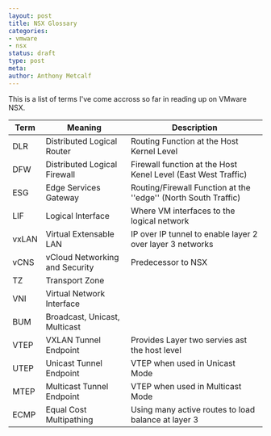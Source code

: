 ```yaml
---
layout: post
title: NSX Glossary
categories: 
- vmware
- nsx
status: draft
type: post
meta:
author: Anthony Metcalf
---
```


This is a list of terms I've come accross so far in reading up on VMware NSX.

| Term | Meaning | Description |
|------|---------|---|
| DLR | Distributed Logical Router | Routing Function at the Host Kernel Level  |
| DFW | Distributed Logical Firewall | Firewall function at the Host Kenel Level (East West Traffic) |
| ESG | Edge Services Gateway        | Routing/Firewall Function at the ''edge'' (North South Traffic)  |
| LIF | Logical Interface        | Where VM interfaces to the logical network  |
| vxLAN | Virtual Extensable LAN | IP over IP tunnel to enable layer 2 over layer 3 networks |
| vCNS  | vCloud Networking and Security | Predecessor to NSX  |
| TZ | Transport Zone | |
| VNI | Virtual Network Interface | | 
| BUM | Broadcast, Unicast, Multicast | |
| VTEP | VXLAN Tunnel Endpoint | Provides Layer two servies ast the host level |
| UTEP | Unicast Tunnel Endpoint | VTEP when used in Unicast Mode |
| MTEP | Multicast Tunnel Endpoint | VTEP when used in Multicast Mode |
| ECMP | Equal Cost Multipathing | Using many active routes to load balance at layer 3 |
